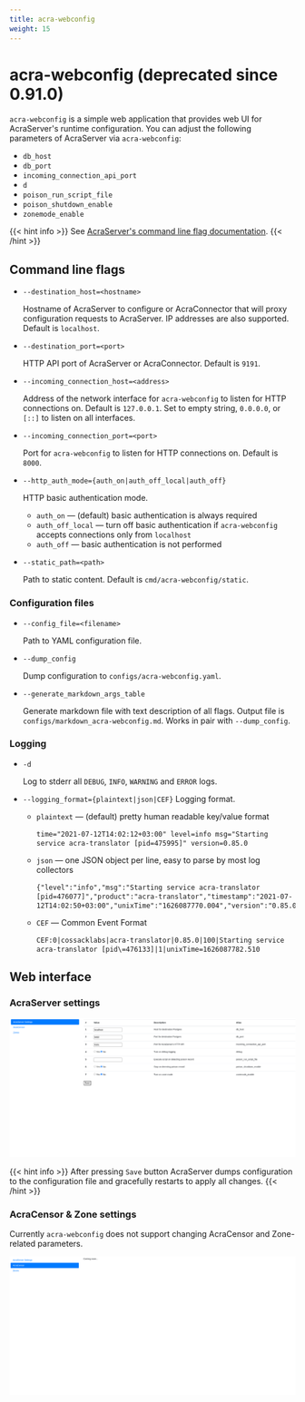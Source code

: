 ```yaml
---
title: acra-webconfig
weight: 15
---
```


# acra-webconfig (deprecated since 0.91.0)

`acra-webconfig` is a simple web application that provides web UI for AcraServer's runtime configuration.
You can adjust the following parameters of AcraServer via `acra-webconfig`:
* `db_host`
* `db_port`
* `incoming_connection_api_port`
* `d`
* `poison_run_script_file`
* `poison_shutdown_enable`
* `zonemode_enable`

{{< hint info >}}
See [AcraServer's command line flag documentation](/acra/configuring-maintaining/general-configuration/acra-server/#command-line-flags).
{{< /hint >}}

## Command line flags

* `--destination_host=<hostname>`

  Hostname of AcraServer to configure or AcraConnector that will proxy configuration requests to AcraServer.
  IP addresses are also supported.
  Default is `localhost`.

* `--destination_port=<port>`

  HTTP API port of AcraServer or AcraConnector.
  Default is `9191`.

* `--incoming_connection_host=<address>`

  Address of the network interface for `acra-webconfig` to listen for HTTP connections on.
  Default is `127.0.0.1`.
  Set to empty string, `0.0.0.0`, or `[::]` to listen on all interfaces.

* `--incoming_connection_port=<port>`

  Port for `acra-webconfig` to listen for HTTP connections on.
  Default is `8000`.

* `--http_auth_mode={auth_on|auth_off_local|auth_off}`

  HTTP basic authentication mode.

    * `auth_on` — (default) basic authentication is always required
    * `auth_off_local` — turn off basic authentication if `acra-webconfig` accepts connections only from `localhost`
    * `auth_off` — basic authentication is not performed

* `--static_path=<path>`

  Path to static content.
  Default is `cmd/acra-webconfig/static`.

### Configuration files

* `--config_file=<filename>`

  Path to YAML configuration file.

* `--dump_config`

  Dump configuration to `configs/acra-webconfig.yaml`.

* `--generate_markdown_args_table`

  Generate markdown file with text description of all flags.
  Output file is `configs/markdown_acra-webconfig.md`.
  Works in pair with `--dump_config`.

### Logging

* `-d`

  Log to stderr all `DEBUG`, `INFO`, `WARNING` and `ERROR` logs.

* `--logging_format={plaintext|json|CEF}`
  Logging format.

    * `plaintext` — (default) pretty human readable key/value format<br>
      ```
      time="2021-07-12T14:02:12+03:00" level=info msg="Starting service acra-translator [pid=475995]" version=0.85.0
      ```

    * `json` — one JSON object per line, easy to parse by most log collectors<br>
      ```
      {"level":"info","msg":"Starting service acra-translator [pid=476077]","product":"acra-translator","timestamp":"2021-07-12T14:02:50+03:00","unixTime":"1626087770.004","version":"0.85.0"}
      ```

    * `CEF` — Common Event Format<br>
      ```
      CEF:0|cossacklabs|acra-translator|0.85.0|100|Starting service acra-translator [pid\=476133]|1|unixTime=1626087782.510
      ```

## Web interface

### AcraServer settings

![](/files/acra-webconfig/acra-webconfig-ui.png)

{{< hint info >}}
After pressing `Save` button AcraServer dumps configuration to the configuration file and gracefully restarts to apply all changes.
{{< /hint >}}

### AcraCensor & Zone settings

Currently `acra-webconfig` does not support changing AcraCensor and Zone-related parameters.

![](/files/acra-webconfig/acra-webconfig-acracensor.png)